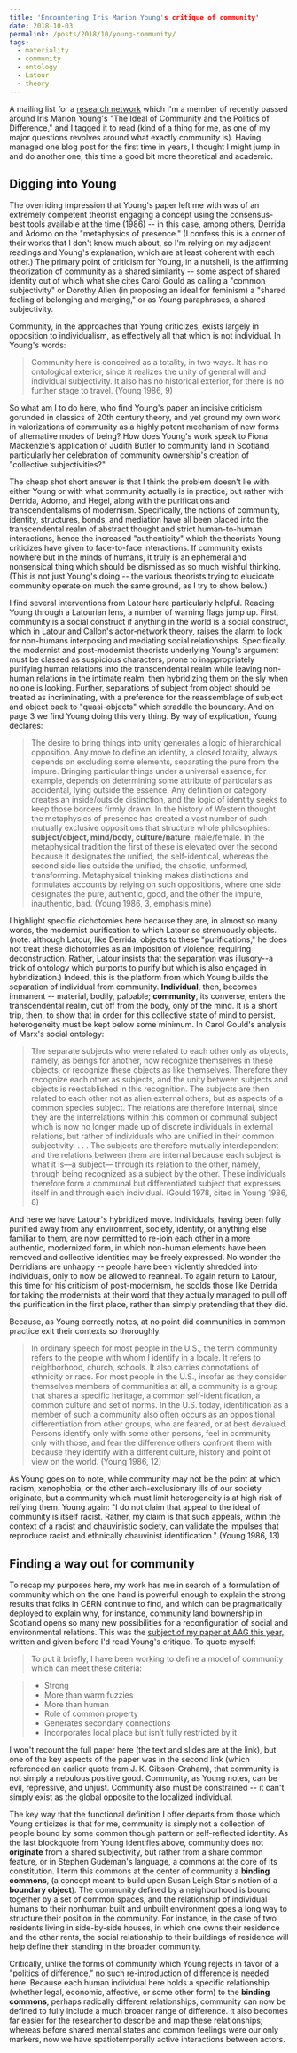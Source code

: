 ```yaml
---
title: 'Encountering Iris Marion Young's critique of community'
date: 2018-10-03
permalink: /posts/2018/10/young-community/
tags:
  - materiality
  - community
  - ontology
  - Latour
  - theory
---
```


A mailing list for a [research
network](http://www.communityeconomies.org/ce-research-network-cern) which I'm
a member of recently passed around Iris Marion Young's "The Ideal of Community
and the Politics of Difference," and I tagged it to read (kind of a thing for
me, as one of my major questions revolves around what exactly community
is). Having managed one blog post for the first time in years, I thought I
might jump in and do another one, this time a good bit more theoretical and
academic.

## Digging into Young

The overriding impression that Young's paper left me with was of an extremely
competent theorist engaging a concept using the consensus-best tools available
at the time (1986) -- in this case, among others, Derrida and Adorno on the
"metaphysics of presence." (I confess this is a corner of their works that I
don't know much about, so I'm relying on my adjacent readings and Young's
explanation, which are at least coherent with each other.) The primary point
of criticism for Young, in a nutshell, is the affirming theorization of
community as a shared similarity -- some aspect of shared identity out of
which what she cites Carol Gould as calling a "common subjectivity" or Dorothy
Allen (in proposing an ideal for feminism) a "shared feeling of belonging and
merging," or as Young paraphrases, a shared subjectivity.

Community, in the approaches that Young criticizes, exists largely in
opposition to individualism, as effectively all that which is not
individual. In Young's words:

> Community here is conceived as a totality, in two ways. It has no
> ontological exterior, since it realizes the unity of general will and
> individual subjectivity. It also has no historical exterior, for there is no
> further stage to travel. (Young 1986, 9)
 
So what am I to do here, who find Young's paper an incisive criticism gorunded
in classics of 20th century theory, and yet ground my own work in
valorizations of community as a highly potent mechanism of new forms of
alternative modes of being? How does Young's work speak to Fiona Mackenzie's
application of Judith Butler to community land in Scotland, particularly her
celebration of community ownership's creation of "collective subjectivities?"

The cheap shot short answer is that I think the problem doesn't lie with
either Young or with what community actually is in practice, but rather with
Derrida, Adorno, and Hegel, along with the purifications and
transcendentalisms of modernism. Specifically, the notions of community,
identity, structures, bonds, and mediation have all been placed into the
transcendental realm of abstract thought and strict human-to-human
interactions, hence the increased "authenticity" which the theorists Young
criticizes have given to face-to-face interactions. If community exists
nowhere but in the minds of humans, it truly is an ephemeral and nonsensical
thing which should be dismissed as so much wishful thinking. (This is not just
Young's doing -- the various theorists trying to elucidate community operate
on much the same ground, as I try to show below.)

I find several interventions from Latour here particularly helpful. Reading
Young through a Latourian lens, a number of warning flags jump up. First,
community is a social construct if anything in the world is a social
construct, which in Latour and Callon's actor-network theory, raises the alarm
to look for non-humans interposing and mediating social
relationships. Specifically, the modernist and post-modernist theorists
underlying Young's argument must be classed as suspicious characters, prone to
inappropriately purifying human relations into the transcendental realm while
leaving non-human relations in the intimate realm, then hybridizing them on
the sly when no one is looking. Further, separations of subject from object
should be treated as incriminating, with a preference for the reassemblage of
subject and object back to "quasi-objects" which straddle the boundary. And on
page 3 we find Young doing this very thing. By way of explication, Young
declares:

> The desire to bring things into unity generates a logic of hierarchical
> opposition. Any move to define an identity, a closed totality, always
> depends on excluding some elements, separating the pure from the
> impure. Bringing particular things under a universal essence, for example,
> depends on determining some attribute of particulars as accidental, lying
> outside the essence. Any definition or category creates an inside/outside
> distinction, and the logic of identity seeks to keep those borders firmly
> drawn. In the history of Western thought the metaphysics of presence has
> created a vast number of such mutually exclusive oppositions that structure
> whole philosophies: **subject/object, mind/body, culture/nature**,
> male/female. In the metaphysical tradition the first of these is elevated
> over the second because it designates the unified, the self-identical,
> whereas the second side lies outside the unified, the chaotic, unformed,
> transforming. Metaphysical thinking makes distinctions and formulates
> accounts by relying on such oppositions, where one side designates the pure,
> authentic, good, and the other the impure, inauthentic, bad. (Young 1986, 3,
> emphasis mine)

I highlight specific dichotomies here because they are, in almost so many
words, the modernist purification to which Latour so strenuously
objects. (note: although Latour, like Derrida, objects to these
"purifications," he does not treat these dichotomies as an imposition of
violence, requiring deconstruction. Rather, Latour insists that the separation
was illusory--a trick of ontology which purports to purify but which is also
engaged in hybridization.) Indeed, this is the platform from which Young
builds the separation of individual from community. __Individual__, then,
becomes immanent -- material, bodily, palpable; __community__, its converse,
enters the transcendental realm, cut off from the body, only of the mind. It
is a short trip, then, to show that in order for this collective state of mind
to persist, heterogeneity must be kept below some minimum. In Carol Gould's
analysis of Marx's social ontology:

> The separate subjects who were related to each other only as objects,
> namely, as beings for another, now recognize themselves in these objects, or
> recognize these objects as like themselves. Therefore they recognize each
> other as subjects, and the unity between subjects and objects is
> reestablished in this recognition. The subjects are then related to each
> other not as alien external others, but as aspects of a common species
> subject. The relations are therefore internal, since they are the
> interrelations within this common or communal subject which is now no longer
> made up of discrete individuals in external relations, but rather of
> individuals who are unified in their common subjectivity. . . . The subjects
> are therefore mutually interdependent and the relations between them are
> internal because each subject is what it is—a subject— through its relation
> to the other, namely, through being recognized as a subject by the
> other. These individuals therefore form a communal but differentiated
> subject that expresses itself in and through each individual. (Gould 1978,
> cited in Young 1986, 8)

And here we have Latour's hybridized move. Individuals, having been fully
purified away from any environment, society, identity, or anything else
familiar to them, are now permitted to re-join each other in a more authentic,
modernized form, in which non-human elements have been removed and collective
identities may be freely expressed. No wonder the Derridians are unhappy --
people have been violently shredded into individuals, only to now be allowed
to reanneal. To again return to Latour, this time for his criticism of
post-modernism, he scolds those like Derrida for taking the modernists at
their word that they actually managed to pull off the purification in the
first place, rather than simply pretending that they did.

Because, as Young correctly notes, at no point did communities in common
practice exit their contexts so thoroughly.

> In ordinary speech for most people in the U.S., the term community refers to
> the people with whom I identify in a locale. It refers to neighborhood,
> church, schools. It also carries connotations of ethnicity or race. For most
> people in the U.S., insofar as they consider themselves members of
> communities at all, a community is a group that shares a specific heritage,
> a common self-identification, a common culture and set of norms. In the
> U.S. today, identification as a member of such a community also often occurs
> as an oppositional differentiation from other groups, who are feared, or at
> best devalued. Persons identify only with some other persons, feel in
> community only with those, and fear the difference others confront them with
> because they identify with a different culture, history and point of view on
> the world. (Young 1986, 12)

As Young goes on to note, while community may not be the point at which
racism, xenophobia, or the other arch-exclusionary ills of our society
originate, but a community which must limit heterogeneity is at high risk of
reifying them. Young again: "I do not claim that appeal to the ideal of
community is itself racist. Rather, my claim is that such appeals, within the
context of a racist and chauvinistic society, can validate the impulses that
reproduce racist and ethnically chauvinist identification." (Young 1986, 13)

## Finding a way out for community

To recap my purposes here, my work has me in search of a formulation of
community which on the one hand is powerful enough to explain the strong
results that folks in CERN continue to find, and which can be pragmatically
deployed to explain why, for instance, community land bownership in Scotland
opens so many new possibilities for a reconfiguration of social and
environmental relations. This was the [subject of my paper at AAG this
year,](https://michaeltbacon.github.io/talks/2018-04-13-reassembling-community)
written and given before I'd read Young's critique. To quote myself:

> To put it briefly, I have been working to define a model of community which can meet these criteria:

>  * Strong
>  * More than warm fuzzies
>  * More than human
>  * Role of common property
>  * Generates secondary connections
>  * Incorporates local place but isn’t fully restricted by it

I won't recount the full paper here (the text and slides are at the link), but
one of the key aspects of the paper was in the second link (which referenced
an earlier quote from J. K. Gibson-Graham), that community is not simply a
nebulous positive good. Community, as Young notes, can be evil, repressive,
and unjust. Community also must be constrained -- it can't simply exist as the
global opposite to the localized individual.

The key way that the functional definition I offer departs from those which
Young criticizes is that for me, community is simply not a collection of
people bound by some common though pattern or self-reflected identity. As the
last blockquote from Young identifies above, community does not __originate__
from a shared subjectivity, but rather from a share common feature, or in
Stephen Gudeman's language, a commons at the core of its constitution. I term
this commons at the center of community a __binding commons__, (a concept meant
to build upon Susan Leigh Star's notion of a __boundary object__). The
community defined by a neighborhood is bound together by a set of common
spaces, and the relationship of individual humans to their nonhuman built and
unbuilt environment goes a long way to structure their position in the
community. For instance, in the case of two residents living in side-by-side
houses, in which one owns their residence and the other rents, the social
relationship to their buildings of residence will help define their standing
in the broader community.

Critically, unlike the forms of community which Young rejects in favor of a
"politics of difference," no such re-introduction of difference is needed
here. Because each human individual here holds a specific relationship
(whether legal, economic, affective, or some other form) to the __binding
commons__, perhaps radically different relationships, community can now be
defined to fully include a much broader range of difference.  It also becomes
far easier for the researcher to describe and map these relationships; whereas
before shared mental states and common feelings were our only markers, now we
have spatiotemporally active interactions between actors.

